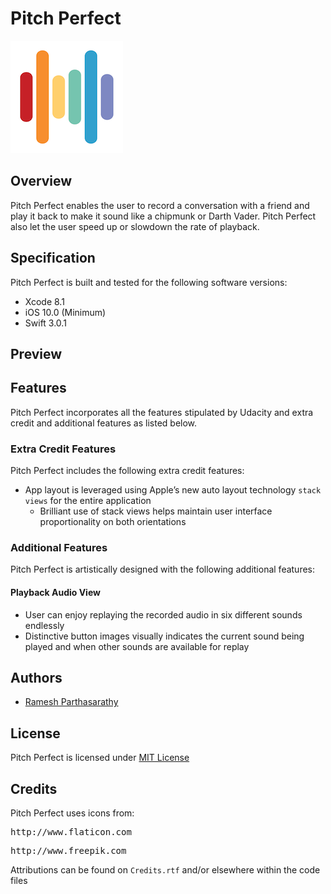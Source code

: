 # Pitch Perfect
![Alt Text](https://github.com/Ramesh-P/pitch-perfect/blob/master/Pitch%20Perfect/Assets.xcassets/AppIcon.appiconset/Icon-60%403x.png)
## Overview
Pitch Perfect enables the user to record a conversation with a friend and play it back to make it sound like a chipmunk or Darth Vader. Pitch Perfect also let the user speed up or slowdown the rate of playback.
## Specification
Pitch Perfect is built and tested for the following software versions:
* Xcode 8.1
* iOS 10.0 (Minimum)
* Swift 3.0.1
## Preview

## Features
Pitch Perfect incorporates all the features stipulated by Udacity and extra credit and additional features as listed below.
### Extra Credit Features
Pitch Perfect includes the following extra credit features:
* App layout is leveraged using Apple’s new auto layout technology `stack views` for the entire application
  * Brilliant use of stack views helps maintain user interface proportionality on both orientations
### Additional Features
Pitch Perfect is artistically designed with the following additional features:
#### Playback Audio View
* User can enjoy replaying the recorded audio in six different sounds endlessly
* Distinctive button images visually indicates the current sound being played and when other sounds are available for replay
## Authors
* [Ramesh Parthasarathy](mailto:msg.rameshp@gmail.com)
## License
Pitch Perfect is licensed under [MIT License](https://github.com/Ramesh-P/pitch-perfect/blob/master/LICENSE)
## Credits
Pitch Perfect uses icons from:
<pre>http://www.flaticon.com</pre>
<pre>http://www.freepik.com</pre>
Attributions can be found on `Credits.rtf` and/or elsewhere within the code files
